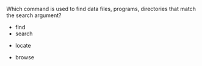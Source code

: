 Which command is used to find data files, programs, directories that match the search argument?

* find 
* search 
+ locate
* browse
